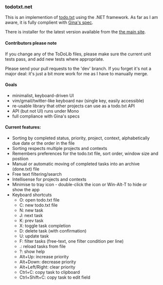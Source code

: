 ### todotxt.net

This is an implemention of [todo.txt](http://todotxt.com/) using the .NET framework. As far as I am aware, it is fully complient with [Gina's spec](https://github.com/ginatrapani/todo.txt-cli/wiki/The-Todo.txt-Format). 

There is installer for the latest version available from the [the main site](http://benrhughes.github.io/todotxt.net/).

#### Contributors please note

If you change any of the ToDoLib files, please make sure the current unit tests pass, and add new tests where appropriate.

Please send your pull requests to the 'dev' branch. If you forget it's not a major deal: it's just a bit more work for me as I have to manually merge.

#### Goals

 - minimalist, keyboard-driven UI
 - vim/gmail/twitter-like keyboard nav (single key, easily accessible)
 - re-usable library that other projects can use as a todo.txt API
 - API (but not UI) runs under Mono
 - full compliance with Gina's specs


#### Current features:

 - Sorting by completed status, priority, project, context, alphabetically due date or the order in the file
 - Sorting respects multiple projects and contexts
 - Remembers preferences for the todo.txt file, sort order, window size and postiion
 - Manual or automatic moving of completed tasks into an archive (done.txt) file
 - Free text filtering/search
 - Intellisense for projects and contexts
 - Minimise to tray icon - double-click the icon or Win-Alt-T to hide or show the app
 - Keyboard shortcuts
	- O: open todo.txt file
	- C: new todo.txt file
	- N: new task
	- J: next task
	- K: prev task
	- X: toggle task completion
	- D: delete task (with confirmation)
	- U: update task
	- F: filter tasks (free-text, one filter condition per line)
	- .: reload tasks from file
	- ?: show help
	- Alt+Up: increase priority
	- Alt+Down: decrease priority
	- Alt+Left/Right: clear priority
	- Ctrl+C: copy task to clipboard
	- Ctrl+Shift+C: copy task to edit field
